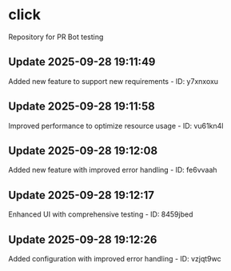 # click
Repository for PR Bot testing

## Update 2025-09-28 19:11:49
Added new feature to support new requirements - ID: y7xnxoxu


## Update 2025-09-28 19:11:58
Improved performance to optimize resource usage - ID: vu61kn4l


## Update 2025-09-28 19:12:08
Added new feature with improved error handling - ID: fe6vvaah


## Update 2025-09-28 19:12:17
Enhanced UI with comprehensive testing - ID: 8459jbed


## Update 2025-09-28 19:12:26
Added configuration with improved error handling - ID: vzjqt9wc

